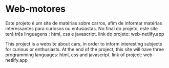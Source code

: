 # Web-motores
Este projeto é um site de matérias sobre carros, afim de informar matérias interessantes para curiosos ou entusiastas.
No final do projeto, este site terá três linguagens : html, css e javascript.
link do projeto: web-netlify.app

This project is a website about cars, in order to inform interesting subjects for curious or enthusiasts.
At the end of the project, this site will have three programming languages: html, css and javascript.
link of project: web-netlify.app
